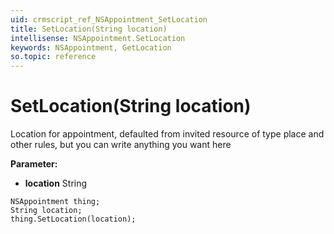 ```yaml
---
uid: crmscript_ref_NSAppointment_SetLocation
title: SetLocation(String location)
intellisense: NSAppointment.SetLocation
keywords: NSAppointment, GetLocation
so.topic: reference
---
```


# SetLocation(String location)

Location for appointment, defaulted from invited resource of type place and other rules, but you can write anything you want here

**Parameter:** 
* **location** String

```crmscript
NSAppointment thing;
String location;
thing.SetLocation(location);
```


